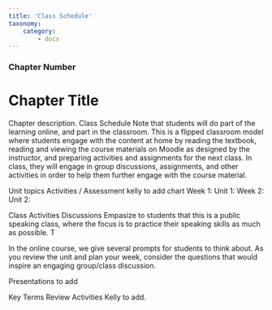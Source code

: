 ```yaml
---
title: 'Class Schedule'
taxonomy:
    category:
        - docs
---
```


### Chapter Number

# Chapter Title

Chapter description.
Class Schedule
Note that students will do part of the learning online, and part in the classroom. This is a flipped classroom model where students engage with the content at home by reading the textbook, reading and viewing the course materials on Moodle as designed by the instructor, and preparing activities and assignments for the next class. In class, they will engage in group discussions, assignments, and other activities in order to help them further engage with the course material.

Unit topics	Activities / Assessment
kelly to add chart
Week 1: Unit 1: 
Week 2: Unit 2: 


Class Activities
Discussions
Empasize to students that this is a public speaking class, where the focus is to practice their speaking skills as much as possible. T



In the online course, we give several prompts for students to think about. As you review the unit and plan your week, consider the questions that would inspire an engaging group/class discussion.

Presentations
 to add

Key Terms Review Activities
Kelly to add.